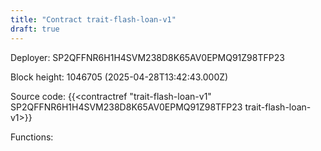 ```yaml
---
title: "Contract trait-flash-loan-v1"
draft: true
---
```

Deployer: SP2QFFNR6H1H4SVM238D8K65AV0EPMQ91Z98TFP23


 



Block height: 1046705 (2025-04-28T13:42:43.000Z)

Source code: {{<contractref "trait-flash-loan-v1" SP2QFFNR6H1H4SVM238D8K65AV0EPMQ91Z98TFP23 trait-flash-loan-v1>}}

Functions:


